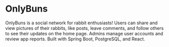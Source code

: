 # OnlyBuns
OnlyBuns is a social network for rabbit enthusiasts! Users can share and view pictures of their rabbits, like posts, leave comments, and follow others to see their updates on the home page. Admins manage user accounts and review app reports. Built with Spring Boot, PostgreSQL, and React.
